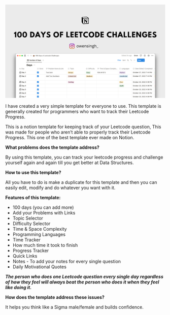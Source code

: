 ![alt text](https://github.com/itsOwen/leetcode-tracker-helper/blob/main/leetcode.png)

I have created a very simple template for everyone to use. This template is generally created for programmers who want to track their Leetcode Progress.

This is a notion template for keeping track of your Leetcode question, This was made for people who aren’t able to properly track their Leetcode Progress. This one of the best template ever made on Notion.

**What problems does the template address?**

By using this template, you can track your leetcode progress and challenge yourself again and again till you get better at Data Structures.

**How to use this template?**

All you have to do is make a duplicate for this template and then you can easily edit, modify and do whatever you want with it.

**Features of this template:**

- 100 days (you can add more)
- Add your Problems with Links
- Topic Selector
- Difficulty Selector
- Time & Space Complexity
- Programming Languages
- Time Tracker
- How much time it took to finish
- Progress Tracker
- Quick Links
- Notes - To add your notes for every single question
- Daily Motivational Quotes

**_The person who does one Leetcode question every single day regardless of how they feel will always beat the person who does it when they feel like doing it._**

**How does the template address these issues?**

It helps you think like a Sigma male/female and builds confidence.
